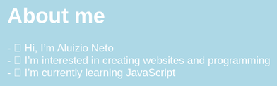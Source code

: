 <!DOCTYPE html>
<html lang="pt-br">
<head>
    <meta charset="UTF-8">
    <meta name="viewport" content="width=device-width, initial-scale=1.0">
    <style>
        body {
            background: lightblue;
            color: white;
            font: normal 18pt Arial;
        }
    </style>
</head>
<body>
<h1>About me</h1>
<p>- 👋 Hi, I’m Aluizio Neto <br>
- 👀 I’m interested in creating websites and programming <br>
- 🌱 I’m currently learning JavaScript
</p>
</body>
</html>
